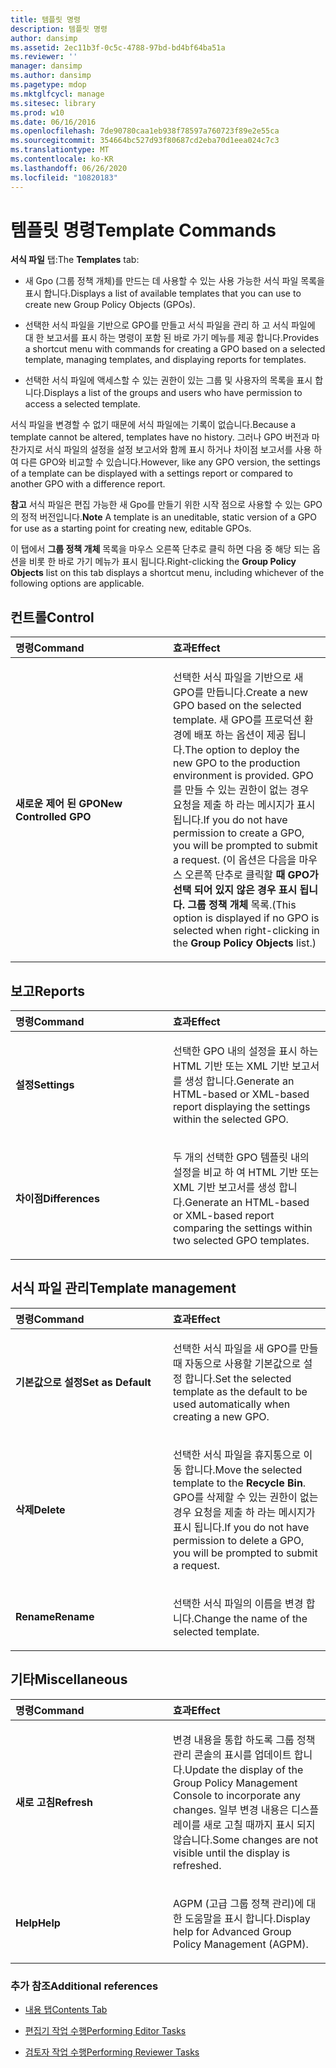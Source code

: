 ```yaml
---
title: 템플릿 명령
description: 템플릿 명령
author: dansimp
ms.assetid: 2ec11b3f-0c5c-4788-97bd-bd4bf64ba51a
ms.reviewer: ''
manager: dansimp
ms.author: dansimp
ms.pagetype: mdop
ms.mktglfcycl: manage
ms.sitesec: library
ms.prod: w10
ms.date: 06/16/2016
ms.openlocfilehash: 7de90780caa1eb938f78597a760723f89e2e55ca
ms.sourcegitcommit: 354664bc527d93f80687cd2eba70d1eea024c7c3
ms.translationtype: MT
ms.contentlocale: ko-KR
ms.lasthandoff: 06/26/2020
ms.locfileid: "10820183"
---
```

# <span data-ttu-id="cfb3e-103">템플릿 명령</span><span class="sxs-lookup"><span data-stu-id="cfb3e-103">Template Commands</span></span>


<span data-ttu-id="cfb3e-104">**서식 파일** 탭:</span><span class="sxs-lookup"><span data-stu-id="cfb3e-104">The **Templates** tab:</span></span>

-   <span data-ttu-id="cfb3e-105">새 Gpo (그룹 정책 개체)를 만드는 데 사용할 수 있는 사용 가능한 서식 파일 목록을 표시 합니다.</span><span class="sxs-lookup"><span data-stu-id="cfb3e-105">Displays a list of available templates that you can use to create new Group Policy Objects (GPOs).</span></span>

-   <span data-ttu-id="cfb3e-106">선택한 서식 파일을 기반으로 GPO를 만들고 서식 파일을 관리 하 고 서식 파일에 대 한 보고서를 표시 하는 명령이 포함 된 바로 가기 메뉴를 제공 합니다.</span><span class="sxs-lookup"><span data-stu-id="cfb3e-106">Provides a shortcut menu with commands for creating a GPO based on a selected template, managing templates, and displaying reports for templates.</span></span>

-   <span data-ttu-id="cfb3e-107">선택한 서식 파일에 액세스할 수 있는 권한이 있는 그룹 및 사용자의 목록을 표시 합니다.</span><span class="sxs-lookup"><span data-stu-id="cfb3e-107">Displays a list of the groups and users who have permission to access a selected template.</span></span>

<span data-ttu-id="cfb3e-108">서식 파일을 변경할 수 없기 때문에 서식 파일에는 기록이 없습니다.</span><span class="sxs-lookup"><span data-stu-id="cfb3e-108">Because a template cannot be altered, templates have no history.</span></span> <span data-ttu-id="cfb3e-109">그러나 GPO 버전과 마찬가지로 서식 파일의 설정을 설정 보고서와 함께 표시 하거나 차이점 보고서를 사용 하 여 다른 GPO와 비교할 수 있습니다.</span><span class="sxs-lookup"><span data-stu-id="cfb3e-109">However, like any GPO version, the settings of a template can be displayed with a settings report or compared to another GPO with a difference report.</span></span>

<span data-ttu-id="cfb3e-110">**참고**  서식 파일은 편집 가능한 새 Gpo를 만들기 위한 시작 점으로 사용할 수 있는 GPO의 정적 버전입니다.</span><span class="sxs-lookup"><span data-stu-id="cfb3e-110">**Note** A template is an uneditable, static version of a GPO for use as a starting point for creating new, editable GPOs.</span></span>

 

<span data-ttu-id="cfb3e-111">이 탭에서 **그룹 정책 개체** 목록을 마우스 오른쪽 단추로 클릭 하면 다음 중 해당 되는 옵션을 비롯 한 바로 가기 메뉴가 표시 됩니다.</span><span class="sxs-lookup"><span data-stu-id="cfb3e-111">Right-clicking the **Group Policy Objects** list on this tab displays a shortcut menu, including whichever of the following options are applicable.</span></span>

## <span data-ttu-id="cfb3e-112">컨트롤</span><span class="sxs-lookup"><span data-stu-id="cfb3e-112">Control</span></span>


<table>
<colgroup>
<col width="50%" />
<col width="50%" />
</colgroup>
<thead>
<tr class="header">
<th align="left"><span data-ttu-id="cfb3e-113">명령</span><span class="sxs-lookup"><span data-stu-id="cfb3e-113">Command</span></span></th>
<th align="left"><span data-ttu-id="cfb3e-114">효과</span><span class="sxs-lookup"><span data-stu-id="cfb3e-114">Effect</span></span></th>
</tr>
</thead>
<tbody>
<tr class="odd">
<td align="left"><p><strong><span data-ttu-id="cfb3e-115">새로운 제어 된 GPO</span><span class="sxs-lookup"><span data-stu-id="cfb3e-115">New Controlled GPO</span></span></strong></p></td>
<td align="left"><p><span data-ttu-id="cfb3e-116">선택한 서식 파일을 기반으로 새 GPO를 만듭니다.</span><span class="sxs-lookup"><span data-stu-id="cfb3e-116">Create a new GPO based on the selected template.</span></span> <span data-ttu-id="cfb3e-117">새 GPO를 프로덕션 환경에 배포 하는 옵션이 제공 됩니다.</span><span class="sxs-lookup"><span data-stu-id="cfb3e-117">The option to deploy the new GPO to the production environment is provided.</span></span> <span data-ttu-id="cfb3e-118">GPO를 만들 수 있는 권한이 없는 경우 요청을 제출 하 라는 메시지가 표시 됩니다.</span><span class="sxs-lookup"><span data-stu-id="cfb3e-118">If you do not have permission to create a GPO, you will be prompted to submit a request.</span></span> <span data-ttu-id="cfb3e-119">(이 옵션은 다음을 마우스 오른쪽 단추로 클릭할 <strong> 때 GPO가 선택 되어 있지 않은 경우 표시 됩니다. 그룹 정책 개체 </strong> 목록.</span><span class="sxs-lookup"><span data-stu-id="cfb3e-119">(This option is displayed if no GPO is selected when right-clicking in the <strong>Group Policy Objects</strong> list.)</span></span></p></td>
</tr>
</tbody>
</table>

 

## <span data-ttu-id="cfb3e-120">보고</span><span class="sxs-lookup"><span data-stu-id="cfb3e-120">Reports</span></span>


<table>
<colgroup>
<col width="50%" />
<col width="50%" />
</colgroup>
<thead>
<tr class="header">
<th align="left"><span data-ttu-id="cfb3e-121">명령</span><span class="sxs-lookup"><span data-stu-id="cfb3e-121">Command</span></span></th>
<th align="left"><span data-ttu-id="cfb3e-122">효과</span><span class="sxs-lookup"><span data-stu-id="cfb3e-122">Effect</span></span></th>
</tr>
</thead>
<tbody>
<tr class="odd">
<td align="left"><p><strong><span data-ttu-id="cfb3e-123">설정</span><span class="sxs-lookup"><span data-stu-id="cfb3e-123">Settings</span></span></strong></p></td>
<td align="left"><p><span data-ttu-id="cfb3e-124">선택한 GPO 내의 설정을 표시 하는 HTML 기반 또는 XML 기반 보고서를 생성 합니다.</span><span class="sxs-lookup"><span data-stu-id="cfb3e-124">Generate an HTML-based or XML-based report displaying the settings within the selected GPO.</span></span></p></td>
</tr>
<tr class="even">
<td align="left"><p><strong><span data-ttu-id="cfb3e-125">차이점</span><span class="sxs-lookup"><span data-stu-id="cfb3e-125">Differences</span></span></strong></p></td>
<td align="left"><p><span data-ttu-id="cfb3e-126">두 개의 선택한 GPO 템플릿 내의 설정을 비교 하 여 HTML 기반 또는 XML 기반 보고서를 생성 합니다.</span><span class="sxs-lookup"><span data-stu-id="cfb3e-126">Generate an HTML-based or XML-based report comparing the settings within two selected GPO templates.</span></span></p></td>
</tr>
</tbody>
</table>

 

## <span data-ttu-id="cfb3e-127">서식 파일 관리</span><span class="sxs-lookup"><span data-stu-id="cfb3e-127">Template management</span></span>


<table>
<colgroup>
<col width="50%" />
<col width="50%" />
</colgroup>
<thead>
<tr class="header">
<th align="left"><span data-ttu-id="cfb3e-128">명령</span><span class="sxs-lookup"><span data-stu-id="cfb3e-128">Command</span></span></th>
<th align="left"><span data-ttu-id="cfb3e-129">효과</span><span class="sxs-lookup"><span data-stu-id="cfb3e-129">Effect</span></span></th>
</tr>
</thead>
<tbody>
<tr class="odd">
<td align="left"><p><strong><span data-ttu-id="cfb3e-130">기본값으로 설정</span><span class="sxs-lookup"><span data-stu-id="cfb3e-130">Set as Default</span></span></strong></p></td>
<td align="left"><p><span data-ttu-id="cfb3e-131">선택한 서식 파일을 새 GPO를 만들 때 자동으로 사용할 기본값으로 설정 합니다.</span><span class="sxs-lookup"><span data-stu-id="cfb3e-131">Set the selected template as the default to be used automatically when creating a new GPO.</span></span></p></td>
</tr>
<tr class="even">
<td align="left"><p><strong><span data-ttu-id="cfb3e-132">삭제</span><span class="sxs-lookup"><span data-stu-id="cfb3e-132">Delete</span></span></strong></p></td>
<td align="left"><p><span data-ttu-id="cfb3e-133">선택한 서식 파일을 휴지통으로 이동 <strong> </strong> 합니다.</span><span class="sxs-lookup"><span data-stu-id="cfb3e-133">Move the selected template to the <strong>Recycle Bin</strong>.</span></span> <span data-ttu-id="cfb3e-134">GPO를 삭제할 수 있는 권한이 없는 경우 요청을 제출 하 라는 메시지가 표시 됩니다.</span><span class="sxs-lookup"><span data-stu-id="cfb3e-134">If you do not have permission to delete a GPO, you will be prompted to submit a request.</span></span></p></td>
</tr>
<tr class="odd">
<td align="left"><p><strong><span data-ttu-id="cfb3e-135">Rename</span><span class="sxs-lookup"><span data-stu-id="cfb3e-135">Rename</span></span></strong></p></td>
<td align="left"><p><span data-ttu-id="cfb3e-136">선택한 서식 파일의 이름을 변경 합니다.</span><span class="sxs-lookup"><span data-stu-id="cfb3e-136">Change the name of the selected template.</span></span></p></td>
</tr>
</tbody>
</table>

 

## <span data-ttu-id="cfb3e-137">기타</span><span class="sxs-lookup"><span data-stu-id="cfb3e-137">Miscellaneous</span></span>


<table>
<colgroup>
<col width="50%" />
<col width="50%" />
</colgroup>
<thead>
<tr class="header">
<th align="left"><span data-ttu-id="cfb3e-138">명령</span><span class="sxs-lookup"><span data-stu-id="cfb3e-138">Command</span></span></th>
<th align="left"><span data-ttu-id="cfb3e-139">효과</span><span class="sxs-lookup"><span data-stu-id="cfb3e-139">Effect</span></span></th>
</tr>
</thead>
<tbody>
<tr class="odd">
<td align="left"><p><strong><span data-ttu-id="cfb3e-140">새로 고침</span><span class="sxs-lookup"><span data-stu-id="cfb3e-140">Refresh</span></span></strong></p></td>
<td align="left"><p><span data-ttu-id="cfb3e-141">변경 내용을 통합 하도록 그룹 정책 관리 콘솔의 표시를 업데이트 합니다.</span><span class="sxs-lookup"><span data-stu-id="cfb3e-141">Update the display of the Group Policy Management Console to incorporate any changes.</span></span> <span data-ttu-id="cfb3e-142">일부 변경 내용은 디스플레이를 새로 고칠 때까지 표시 되지 않습니다.</span><span class="sxs-lookup"><span data-stu-id="cfb3e-142">Some changes are not visible until the display is refreshed.</span></span></p></td>
</tr>
<tr class="even">
<td align="left"><p><strong><span data-ttu-id="cfb3e-143">Help</span><span class="sxs-lookup"><span data-stu-id="cfb3e-143">Help</span></span></strong></p></td>
<td align="left"><p><span data-ttu-id="cfb3e-144">AGPM (고급 그룹 정책 관리)에 대 한 도움말을 표시 합니다.</span><span class="sxs-lookup"><span data-stu-id="cfb3e-144">Display help for Advanced Group Policy Management (AGPM).</span></span></p></td>
</tr>
</tbody>
</table>

 

### <span data-ttu-id="cfb3e-145">추가 참조</span><span class="sxs-lookup"><span data-stu-id="cfb3e-145">Additional references</span></span>

-   [<span data-ttu-id="cfb3e-146">내용 탭</span><span class="sxs-lookup"><span data-stu-id="cfb3e-146">Contents Tab</span></span>](contents-tab-agpm30ops.md)

-   [<span data-ttu-id="cfb3e-147">편집기 작업 수행</span><span class="sxs-lookup"><span data-stu-id="cfb3e-147">Performing Editor Tasks</span></span>](performing-editor-tasks-agpm30ops.md)

-   [<span data-ttu-id="cfb3e-148">검토자 작업 수행</span><span class="sxs-lookup"><span data-stu-id="cfb3e-148">Performing Reviewer Tasks</span></span>](performing-reviewer-tasks-agpm30ops.md)

 

 





